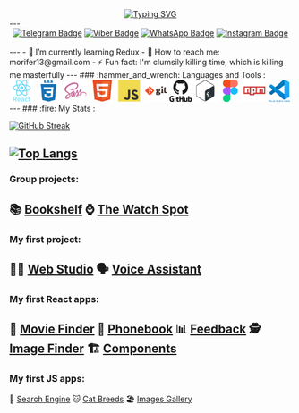 <div id="header" align="center">
  <a href="https://git.io/typing-svg"><img src="https://readme-typing-svg.herokuapp.com?font=Bad+Script&size=25&pause=1000&multiline=true&width=436&height=100&lines=Hello!+My+name+is+Gennadii+Laktionov+.;I%E2%80%99m+beginer+Frontend+Developer+from+Ukraine;And+I+welcome+you+to+my+page+%E2%9C%8C" alt="Typing SVG" /></a>
</div>
---
<div id="badges" align="center">
  <a href="https://t.me/morifer13"><img src="https://img.shields.io/badge/Telegram-blue?style=for-the-badge&logo=telegram&logoColor=white" alt="Telegram Badge"/></a>
  <a href="https://vb.me/letsChatOnViber"><img src="https://img.shields.io/badge/Viber-blueviolet?style=for-the-badge&logo=viber&logoColor=white" alt="Viber Badge"/></a>
  <a href="https://wa.me/qr/GILNVEA45WWKE1"><img src="https://img.shields.io/badge/WhatsApp-limegreen?style=for-the-badge&logo=whatsapp&logoColor=white" alt="WhatsApp Badge"/></a>
  <a href="https://www.instagram.com/aratama79/?utm_source=qr&igshid=YzU1NGVlODEzOA%3D%3D"><img src="https://img.shields.io/badge/Instagram-mediumvioletred?style=for-the-badge&logo=instagram&logoColor=white" alt="Instagram Badge"/></a>
</div>

<div align="center"><img src="https://komarev.com/ghpvc/?username=Morifer79&style=for-the-badge&color=yellow" alt=""/></div>
---
- 🌱 I’m currently learning Redux
- 📧 How to reach me: morifer13@gmail.com
- ⚡ Fun fact: I'm clumsily killing time, which is killing me masterfully
---
### :hammer_and_wrench: Languages and Tools :

<div align="center">
  <img src="https://github.com/devicons/devicon/blob/master/icons/react/react-original-wordmark.svg" title="React" alt="React" width="40" height="40"/>&nbsp;
  <img src="https://github.com/devicons/devicon/blob/master/icons/css3/css3-plain-wordmark.svg"  title="CSS3" alt="CSS" width="40" height="40"/>&nbsp;
  <img src="https://github.com/devicons/devicon/blob/master/icons/sass/sass-original.svg"  title="SASS" alt="SASS" width="40" height="40"/>&nbsp;
  <img src="https://github.com/devicons/devicon/blob/master/icons/html5/html5-original.svg" title="HTML5" alt="HTML" width="40" height="40"/>&nbsp;
  <img src="https://github.com/devicons/devicon/blob/master/icons/javascript/javascript-original.svg" title="JavaScript" alt="JavaScript" width="40" height="40"/>&nbsp;
  <img src="https://github.com/devicons/devicon/blob/master/icons/git/git-original-wordmark.svg" title="Git" **alt="Git" width="40" height="40"/>
  <img src="https://github.com/devicons/devicon/blob/master/icons/github/github-original-wordmark.svg" title="Github" **alt="Github" width="40" height="40"/>
  <img src="https://github.com/devicons/devicon/blob/master/icons/bash/bash-original.svg" title="Bash" **alt="Bash" width="40" height="40"/>
  <img src="https://github.com/devicons/devicon/blob/master/icons/figma/figma-original.svg" title="Figma" **alt="Figma" width="40" height="40"/>
  <img src="https://github.com/devicons/devicon/blob/master/icons/npm/npm-original-wordmark.svg" title="Npm" **alt="Npm" width="40" height="40"/>
  <img src="https://github.com/devicons/devicon/blob/master/icons/vscode/vscode-original-wordmark.svg" title="VSCode" **alt="VSCode" width="40" height="40"/>
</div>
---
### :fire: My Stats :

[![GitHub Streak](http://github-readme-streak-stats.herokuapp.com?user=Morifer79&theme=dark&background=000000)](https://git.io/streak-stats)

[![Top Langs](https://github-readme-stats.vercel.app/api/top-langs/?username=Morifer79&layout=compact&theme=vision-friendly-dark)](https://github.com/anuraghazra/github-readme-stats)
---
### Group projects:

📚 [Bookshelf](https://morifer79.github.io/code-jedi-project-02/)
⌚ [The Watch Spot](https://djuliia.github.io/project-group-6/)
---
### My first project:

👨‍💻 [Web Studio](https://morifer79.github.io/goit-markup-hw-07/)
🗣️ [Voice Assistant](https://morifer79.github.io/maviAI/)
---
### My first React apps:

🎥 [Movie Finder](https://morifer79.github.io/goit-react-hw-05-movies/)
📖 [Phonebook](https://morifer79.github.io/goit-react-hw-04-phonebook/)
📊 [Feedback](https://morifer79.github.io/goit-react-hw-04-feedback/)
🕵️ [Image Finder](https://morifer79.github.io/goit-react-hw-04-images/)
🏗️ [Components](https://github.com/Morifer79/goit-react-hw-01-components)
---
### My first JS apps:

🔎 [Search Engine](https://morifer79.github.io/goit-js-hw-11/)
🐱 [Cat Breeds](https://morifer79.github.io/goit-js-hw-10/)
🏖️ [Images Gallery](https://morifer79.github.io/goit-js-hw-08/01-gallery.html)
